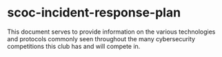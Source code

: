 # scoc-incident-response-plan
This document serves to provide information on the various technologies and protocols commonly seen throughout the many cybersecurity competitions this club has and will compete in. 
